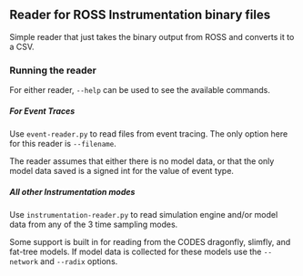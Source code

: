 ## Reader for ROSS Instrumentation binary files

Simple reader that just takes the binary output from
ROSS and converts it to a CSV.

### Running the reader

For either reader, `--help` can be used to see the available commands.

##### For Event Traces

Use `event-reader.py` to read files from event tracing.
The only option here for this reader is `--filename`.

The reader assumes that either there is no model data, or that
the only model data saved is a signed int for the value of event type.

##### All other Instrumentation modes

Use `instrumentation-reader.py` to read simulation engine and/or model data
from any of the 3 time sampling modes.

Some support is built in for reading from the CODES dragonfly, slimfly, and fat-tree models.
If model data is collected for these models use the `--network` and `--radix` options.
